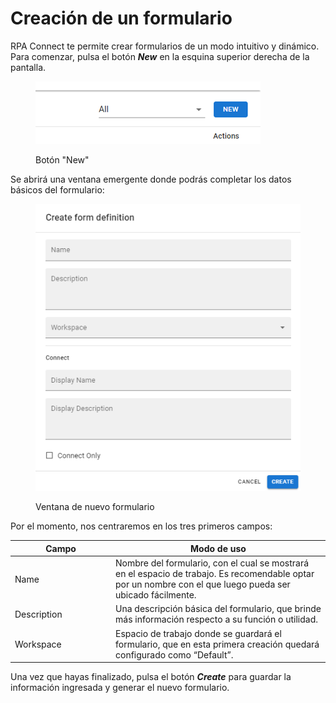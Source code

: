 # Creación de un formulario

RPA Connect te permite crear formularios de un modo intuitivo y dinámico. Para comenzar, pulsa el botón _**New**_ en la esquina superior derecha de la pantalla.



<figure><img src="../.gitbook/assets/nuevo_formulario.png" alt=""><figcaption><p>Botón "New"</p></figcaption></figure>

Se abrirá una ventana emergente donde podrás completar los datos básicos del formulario:

<figure><img src="../.gitbook/assets/Ventana_formulario.png" alt=""><figcaption><p>Ventana de nuevo formulario</p></figcaption></figure>

Por el momento, nos centraremos en los tres primeros campos:

<table><thead><tr><th width="147">Campo</th><th>Modo de uso</th></tr></thead><tbody><tr><td>Name</td><td>Nombre del formulario, con el cual se mostrará en el espacio de trabajo. Es recomendable optar por un nombre con el que luego pueda ser ubicado fácilmente.</td></tr><tr><td>Description</td><td>Una descripción básica del formulario, que brinde más información respecto a su función o utilidad.</td></tr><tr><td>Workspace</td><td>Espacio de trabajo donde se guardará el formulario, que en esta primera creación quedará configurado como “Default”.</td></tr></tbody></table>

Una vez que hayas finalizado, pulsa el botón _**Create**_ para guardar la información ingresada y generar el nuevo formulario.
